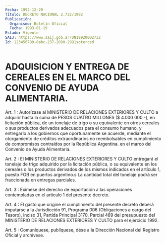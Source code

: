 ```yaml
---
Fecha: 1992-12-29
Título: DECRETO NACIONAL 2.732/1992
Publicación:
  Organismo: Boletín Oficial
  Fecha: 1993-01-19
Estado: Vigente
SAIJ: https://www.saij.gob.ar/DN19920002732
Id: 123456789-0abc-237-2000-2991soterced
---
```

# ADQUISICION Y ENTREGA DE CEREALES EN EL MARCO DEL CONVENIO DE AYUDA ALIMENTARIA.

<a id="1"></a>
Art.  1  : Autorízase al MINISTERIO DE RELACIONES EXTERIORES Y CULTO a adquirir  hasta  la  suma de PESOS CUATRO MILLONES ($ 4.000 000.-),  en licitación pública,  de  un  tonelaje  de  trigo  o  su equivalente  en  otros cereales o sus productos derivados adecuados para  el  consumo  humano,    y  entregarlo  a  los  gobiernos  que oportunamente  se acuerde, mediante  el  otorgamiento  de  créditos extraordinarios  no  reembolsables  en  cumplimiento de compromisos contraídos por la República Argentina. en  el marco del Convenio de Ayuda Alimentaria.

<a id="2"></a>
Art.  2  :  El  MINISTERIO  DE  RELACIONES  EXTERIORES Y CULTO entregará   el  tonelaje  de  trigo  adquirido  por  la  licitación pública,  o  su   equivalente  en  los  cereales  o  los  productos derivados de los mismos  indicados  en el artículo 1, puesto FOB en puertos  argentino.s  La  cantidad total  del  tonelaje  podrá  ser fraccionada en entregas parciales.

<a id="3"></a>
Art.  3 : Exímese del derecho de exportación a las operaciones contempladas en el artículo 1 del presente decreto.

<a id="4"></a>
Art.  4  :  El  gasto que origine el cumplimiento del presente decreto  deberá  imputarse  a  la  Jurisdicción  91,  Programa  006 (Obligaciones a cargo  del  Tesoro),  inciso  31, Partida Principal 3170,  Parcial  489  del presupuesto del MINISTERIO  DE  RELACIONES EXTERIORES Y CULTO para el ejercicio 1992.

<a id="5"></a>
Art. 5 : Comuníquese, publíquese, dése a la Dirección Nacional del Registro Oficial y archívese.